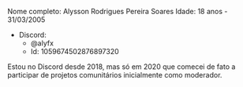 Nome completo: Alysson Rodrigues Pereira Soares
Idade: 18 anos - 31/03/2005
- Discord:
  - @alyfx
  - Id: 1059674502876897320

Estou no Discord desde 2018, mas só em 2020 que comecei de fato a participar de projetos comunitários inicialmente como moderador.

